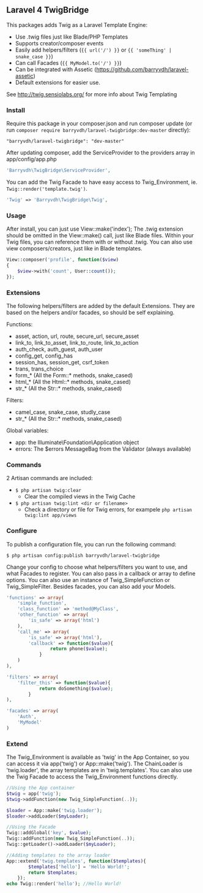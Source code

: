 ## Laravel 4 TwigBridge

This packages adds Twig as a Laravel Template Engine:

* Use .twig files just like Blade/PHP Templates
* Supports creator/composer events
* Easily add helpers/filters (`{{ url('/') }}` or `{{ 'someThing' | snake_case }}`)
* Can call Facades (`{{ MyModel.to('/') }}`)
* Can be integrated with Assetic (https://github.com/barryvdh/laravel-assetic)
* Default extensions for easier use.

See http://twig.sensiolabs.org/ for more info about Twig Templating
    
### Install
Require this package in your composer.json and run composer update (or run `composer require barryvdh/laravel-twigbridge:dev-master` directly):

    "barryvdh/laravel-twigbridge": "dev-master"

After updating composer, add the ServiceProvider to the providers array in app/config/app.php

```php
'Barryvdh\TwigBridge\ServiceProvider',
```

You can add the Twig Facade to have easy access to Twig_Environment, ie. `Twig::render('template.twig')`.

```php
'Twig' => 'Barryvdh\TwigBridge\Twig',
```

### Usage
After install, you can just use View::make('index');
The .twig extension should be omitted in the View::make() call, just like Blade files. Within your Twig files, you can reference them with or without .twig.
You can also use view composers/creators, just like in Blade templates.

```php
View::composer('profile', function($view)
{
	$view->with('count', User::count());
});
```

### Extensions

The following helpers/filters are added by the default Extensions. They are based on the helpers and/or facades, so should be self explaining.

Functions:
 * asset, action, url, route, secure_url, secure_asset
 * link_to, link_to_asset, link_to_route, link_to_action
 * auth_check, auth_guest, auth_user
 * config_get, config_has
 * session_has, session_get, csrf_token
 * trans, trans_choice
 * form_* (All the Form::* methods, snake_cased)
 * html_* (All the Html::* methods, snake_cased)
 * str_* (All the Str::* methods, snake_cased)
 
Filters:
 * camel_case, snake_case, studly_case
 * str_* (All the Str::* methods, snake_cased)
 
Global variables:
 * app: the Illuminate\Foundation\Application object
 * errors: The $errors MessageBag from the Validator (always available)
 
 
### Commands

2 Artisan commands are included:
 * `$ php artisan twig:clear`
    - Clear the compiled views in the Twig Cache
 * `$ php artisan twig:lint <dir or filename>`
    - Check a directory or file for Twig errors, for exampele `php artisan twig:lint app/views`
    
### Configure
To publish a configuration file, you can run the following command:

```
$ php artisan config:publish barryvdh/laravel-twigbridge
```

Change your config to choose what helpers/filters you want to use, and what Facades to register. You can also pass in a callback or array to define options.
You can also use an instance of Twig_SimpleFunction or Twig_SimpleFilter. Besides facades, you can also add your Models.

```php
'functions' => array(
	'simple_function',
	'class_function' => 'method@MyClass',
	'other_function' => array(
		'is_safe' => array('html')
	),
	'call_me' => array(
		'is_safe' => array('html'),
		'callback' => function($value){ 
				return phone($value);
			}
	)
),

'filters' => array(
	'filter_this' => function($value){
			return doSomething($value);
		}
),

'facades' => array(
	'Auth', 
	'MyModel'
)
```

### Extend

The Twig_Environment is available as 'twig' in the App Container, so you can access it via app('twig') or App::make('twig').
The ChainLoader is 'twig.loader', the array templates are in 'twig.templates'.
You can also use the Twig Facade to access the Twig_Environment functions directly.

```php
//Using the App container
$twig = app('twig');
$twig->addFunction(new Twig_SimpleFunction(..));

$loader = App::make('twig.loader');
$loader->addLoader($myLoader);

//Using the Facade
Twig::addGlobal('key', $value);
Twig::addFunction(new Twig_SimpleFunction(..));
Twig::getLoader()->addLoader($myLoader);

//Adding templates to the array loader
App::extend('twig.templates', function($templates){
        $templates['hello'] = 'Hello World!';
        return $templates;
    });
echo Twig::render('hello'); //Hello World!
 ```
